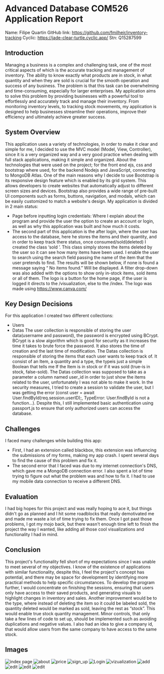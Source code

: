 # Advanced Database COM526 Application Report

Name: Filipe Quartin
GitHub link: https://github.com/fmilheir/inventory-tracking
Cyclic: https://jade-clear-turtle.cyclic.app/
Stn: Q15287599

## Introduction
Managing a business is a complex and challenging task, one of the most critical aspects of which is the accurate tracking and management of inventory. The ability to know exactly what products are in stock, in what quantity and when they are sold is crucial for the smooth operation and success of any business. The problem is that this task can be overwhelming and time-consuming, especially for larger enterprises. My application aims to solve this problem by providing businesses with a powerful tool to effortlessly and accurately track and manage their inventory. From monitoring inventory levels, to tracking stock movements, my application is designed to help businesses streamline their operations, improve their efficiency and ultimately achieve greater success.

## System Overview
This application uses a variety of technologies, in order to make it clear and simple for me, I decided to use the MVC model (Model, View, Controller), since it is a very organized way and a very good practice when dealing with full stack applications, making it simple and organized.
About the technologies that were used on the project; for the front end ejs, css and bootstrap where used, for the backend Nodejs and JavaScript, connecting to MongoDB Atlas.
One of the main reasons why I decide to use Bootstrap is its responsive design feature which is enabled by its grid system. This allows developers to create websites that automatically adjust to different screen sizes and devices. Bootstrap also provides a wide range of pre-built UI components such as forms, buttons, navigation, and modals, which can be easily customized to match a website's design.
My application is divided in 2 main status:
- Page before inputting login credentials:
Where I explain about the program and provide the user the option to create an account or login, as well as why this application was built and how much it costs.
- The second part of this application is the after login, where the user has access to the database, here he stores the items and their quantity, and in order to keep track there status, once consumed/sold(deleted) I created the class ‘sold ’.
This class simply stores the items deleted by the user so it can see how many items have been used.
I enable the user to search using the search field passing the name of the item that the user pretends to find. The results will be shown below, if none is found a message saying “ No items found.” Will be displayed.
A filter drop-down was also added with the options to show only in-stock items, sold items or all of them.
The logo is a button for the home page, if the user is logged it directs to the /visualization, else to the /index.
The logo was made using https://www.canva.com/

## Key Design Decisions
For this application I created two different collections:
- Users
- Datas
The user collection is responsible of storing the user data(username and password), the password is encrypted using BCrypt. BCrypt is a slow algorithm which is good for security as it increases the time it takes to brute force the password.
It also stores the time of creation and the last time of modification.
The Datas collection is responsible of storing the items that each user wants to keep track of. It consist of an Item, a quantity and a type, the typeis just a simple Boolean that tells me If the Item is in stock or if it was sold (true-is in stock, false-sold).
The Datas collection was supposed to take as a parameter a column named user_id in order to just show the items related to the user, unfortunately I was not able to make it work.
In the security measures, I tried to create a session to validate the user, but I was getting the error (const user = await User.findById(req.session.userID);, TypeError: User.findById is not a function...). Despite this, I still implemented basic authentication using passport.js to ensure that only authorized users can access the database.

## Challenges
I faced many challenges while building this app:
- First, I had an extension called blackbox, this extension was influencing the submissions of my forms, making my app crash. I spent several days to find the cause of this problem and fix it.
- The second error that I faced was due to my internet connection's DNS, which gave me a MongoDB connection error. I also spent a lot of time trying to figure out what the problem was and how to fix it. I had to use my mobile data connection to receive a different DNS.

## Evaluation
I had big hopes for this project and was really hoping to ace it, but things didn't go as planned and I hit some roadblocks that really demotivated me and made me waste a lot of time trying to fix them. Once I got past those problems, I got my mojo back, but there wasn't enough time left to finish the project the way I wanted, like adding all those cool visualizations and functionality I had in mind.

## Conclusion
This project's functionality fell short of my expectations since I was unable to meet several of my objectives. I know of the existence of applications with similar functionality, despite this, I feel the project's concept has potential, and there may be space for development by identifying more practical methods to help specific circumstances.
To develop the program further, I would concentrate on finishing the sessions, ensuring that users only have access to their saved products, and generating visuals to highlight changes in inventory and sales. Another improvement would be to the type, where instead of deleting the item so it could be labeled sold, the quantity deleted would be marked as sold, leaving the rest as “stock”. This would enable true stock quantity management.
Minor controls, that only take a few lines of code to set up, should be implemented such as avoiding duplications and negative values.
I also had an idea to give a company id, that would allow users from the same company to have access to the same stock.

## Images
![index page](./images/home_logo.png)
![about](./images/about.PNG)
![price](./images/pricing.PNG)
![sign_up](./images/sing_up.PNG)
![Login](./images/Login.PNG)
![vizualization](./images/vizualization.PNG)
![add](./images/add.PNG)
![edit](./images/edit.PNG)
![edit](./images/edit.PNG)
![edit](./images/diagram.drawio.png)
